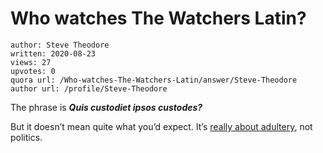 # Who watches The Watchers Latin?

	author: Steve Theodore
	written: 2020-08-23
	views: 27
	upvotes: 0
	quora url: /Who-watches-The-Watchers-Latin/answer/Steve-Theodore
	author url: /profile/Steve-Theodore


The phrase is ___Quis custodiet ipsos custodes?___ 

But it doesn’t mean quite what you’d expect. It’s [really about adultery](https://www.quora.com/What-does-the-Latin-phrase-Quis-custodiet-ipsos-custodes-mean/answer/Steve-Theodore?ch=10&share=7a3d7187&srid=zLvM), not politics.

